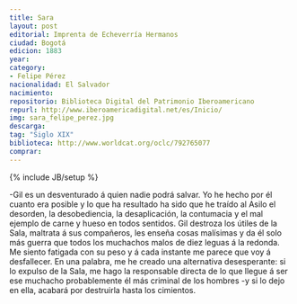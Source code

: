 ```yaml
---
title: Sara
layout: post
editorial: Imprenta de Echeverría Hermanos
ciudad: Bogotá
edicion: 1883
year: 
category:
- Felipe Pérez
nacionalidad: El Salvador
nacimiento: 
repositorio: Biblioteca Digital del Patrimonio Iberoamericano
repurl: http://www.iberoamericadigital.net/es/Inicio/
img: sara_felipe_perez.jpg
descarga: 
tag: "Siglo XIX"
biblioteca: http://www.worldcat.org/oclc/792765077
comprar: 
---
```

{% include JB/setup %}

-Gil es un desventurado á quien nadie podrá salvar. Yo he hecho por él cuanto era posible y lo que ha resultado ha sido que he traído al Asilo el desorden, la desobediencia, la desaplicación, la contumacia y el mal ejemplo de carne y hueso en todos sentidos. Gil destroza los útiles de la Sala, maltrata á sus compañeros, les enseña cosas malísimas y da él solo más guerra que todos los muchachos malos de diez leguas á la redonda. Me siento fatigada con su peso y á cada instante me parece que voy á desfallecer. En una palabra, me he creado una alternativa desesperante: si lo expulso de la Sala, me hago la responsable directa de lo que llegue á ser ese muchacho probablemente él más criminal de los hombres -y si lo dejo en ella, acabará por destruirla hasta los cimientos.
